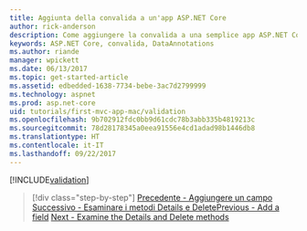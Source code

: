 ```yaml
---
title: Aggiunta della convalida a un'app ASP.NET Core
author: rick-anderson
description: Come aggiungere la convalida a una semplice app ASP.NET Core.
keywords: ASP.NET Core, convalida, DataAnnotations
ms.author: riande
manager: wpickett
ms.date: 06/13/2017
ms.topic: get-started-article
ms.assetid: edbedded-1638-7734-bebe-3ac7d2799999
ms.technology: aspnet
ms.prod: asp.net-core
uid: tutorials/first-mvc-app-mac/validation
ms.openlocfilehash: 9b702912fdc0bb9d61cdc78b3abb335b4819213c
ms.sourcegitcommit: 78d28178345a0eea91556e4cd1adad98b1446db8
ms.translationtype: HT
ms.contentlocale: it-IT
ms.lasthandoff: 09/22/2017
---
```

[!INCLUDE[validation](../../includes/mvc-intro/validation.md)]

>[!div class="step-by-step"]
<span data-ttu-id="6f192-104">[Precedente - Aggiungere un campo](new-field.md)
[Successivo - Esaminare i metodi Details e Delete](xref:tutorials/first-mvc-app/details)</span><span class="sxs-lookup"><span data-stu-id="6f192-104">[Previous - Add a field](new-field.md)
[Next - Examine the Details and Delete methods](xref:tutorials/first-mvc-app/details)</span></span>



